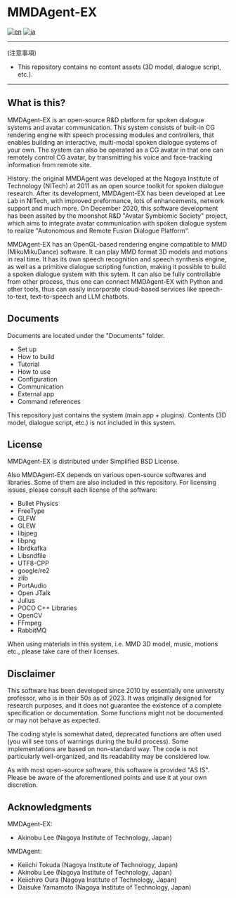 # MMDAgent-EX

[![en](https://img.shields.io/badge/lang-en-red.svg)](README.md)
[![ja](https://img.shields.io/badge/lang-ja-blue.svg)](README.ja.md)

---

(注意事項)

- This repository contains no content assets (3D model, dialogue script, etc.).

---

## What is this?

MMDAgent-EX is an open-source R&D platform for spoken dialogue systems and avatar communication.  This system consists of built-in CG rendering engine with speech processing modules and controllers, that enables building an interactive, multi-modal spoken dialogue systems of your own. The system can also be operated as a CG avatar in that one can remotely control CG avatar, by transmitting his voice and face-tracking information from remote site.

History: the original MMDAgent was developed at the Nagoya Institute of Technology (NITech) at 2011 as an open source toolkit for spoken dialogue research. After its development, MMDAgent-EX has been developed at Lee Lab in NITech, with improved preformance, lots of enhancements, network support and much more. On December 2020, this software development has been assited by the moonshot R&D "Avatar Symbiomic Society" project, which aims to integrate avatar communication with spoken dialogue system to realize "Autonomous and Remote Fusion Dialogue Platform".

MMDAgent-EX has an OpenGL-based rendering engine compatible to MMD (MikuMikuDance) software.  It can play MMD format 3D models and motions in real time.  It has its own speech recognition and speech synthesis engine, as well as a primitive dialogue scripting function, making it possible to build a spoken dialogue system with this sytem.  It can also be fully controllable from other process, thus one can connect MMDAgent-EX with Python and other tools, thus can easily incorporate cloud-based services like speech-to-text, text-to-speech and LLM chatbots.

## Documents

Documents are located under the "Documents" folder.

- Set up
- How to build
- Tutorial
- How to use
- Configuration
- Communication
- External app
- Command references

This repository just contains the system (main app + plugins).  Contents (3D model, dialogue script, etc.) is not included in this system.

## License

MMDAgent-EX is distributed under Simplified BSD License.

Also MMDAgent-EX depends on various open-source softwares and libraries. Some of them are also included in this repository.  For licensing issues, please consult each license of the software:

- Bullet Physics
- FreeType
- GLFW
- GLEW
- libjpeg
- libpng
- librdkafka
- Libsndfile
- UTF8-CPP
- google/re2
- zlib
- PortAudio
- Open JTalk
- Julius
- POCO C++ Libraries
- OpenCV
- FFmpeg
- RabbitMQ

When using materials in this system, i.e. MMD 3D model, music, motions etc., please take care of their licenses.

## Disclaimer

This software has been developed since 2010 by essentially one university professor, who is in their 50s as of 2023. It was originally designed for research purposes, and it does not guarantee the existence of a complete specification or documentation. Some functions might not be documented or may not behave as expected.

The coding style is somewhat dated, deprecated functions are often used (you will see tons of warnings during the build process). Some implementations are based on non-standard way.  The code is not particularly well-organized, and its readability may be considered low.

As with most open-source software, this software is provided "AS IS". Please be aware of the aforementioned points and use it at your own discretion.

## Acknowledgments

MMDAgent-EX:

- Akinobu Lee (Nagoya Institute of Technology, Japan)

MMDAgent:

- Keiichi Tokuda (Nagoya Institute of Technology, Japan)
- Akinobu Lee (Nagoya Institute of Technology, Japan)
- Keiichiro Oura (Nagoya Institute of Technology, Japan)
- Daisuke Yamamoto (Nagoya Institute of Technology, Japan)
